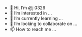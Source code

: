 - 👋 Hi, I’m @ji0326
- 👀 I’m interested in ...
- 🌱 I’m currently learning ...
- 💞️ I’m looking to collaborate on ...
- 📫 How to reach me ...

<!---
ji0326/ji0326 is a ✨ special ✨ repository because its `README.md` (this file) appears on your GitHub profile.
You can click the Preview link to take a look at your changes.
--->
